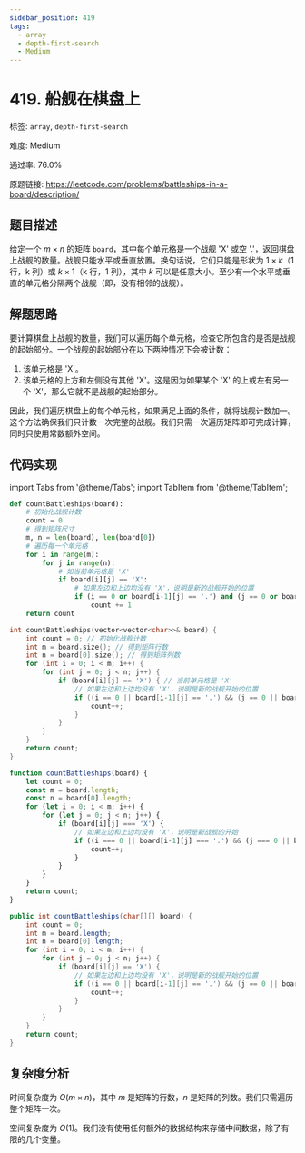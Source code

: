 ```yaml
---
sidebar_position: 419
tags:
  - array
  - depth-first-search
  - Medium
---
```


# 419. 船舰在棋盘上

标签: `array`, `depth-first-search`

难度: Medium

通过率: 76.0%

原题链接: https://leetcode.com/problems/battleships-in-a-board/description/

## 题目描述
给定一个 $m \times n$ 的矩阵 `board`，其中每个单元格是一个战舰 'X' 或空 '.'，返回棋盘上战舰的数量。战舰只能水平或垂直放置。换句话说，它们只能是形状为 $1 \times k$（1 行，k 列）或 $k \times 1$（k 行，1 列），其中 $k$ 可以是任意大小。至少有一个水平或垂直的单元格分隔两个战舰（即，没有相邻的战舰）。

## 解题思路
要计算棋盘上战舰的数量，我们可以遍历每个单元格，检查它所包含的是否是战舰的起始部分。一个战舰的起始部分在以下两种情况下会被计数：

1. 该单元格是 'X'。
2. 该单元格的上方和左侧没有其他 'X'。这是因为如果某个 'X' 的上或左有另一个 'X'，那么它就不是战舰的起始部分。

因此，我们遍历棋盘上的每个单元格，如果满足上面的条件，就将战舰计数加一。这个方法确保我们只计数一次完整的战舰。我们只需一次遍历矩阵即可完成计算，同时只使用常数额外空间。

## 代码实现
import Tabs from '@theme/Tabs';
import TabItem from '@theme/TabItem';

<Tabs>
<TabItem value="python" label="Python">

```python
def countBattleships(board):
    # 初始化战舰计数
    count = 0
    # 得到矩阵尺寸
    m, n = len(board), len(board[0])
    # 遍历每一个单元格
    for i in range(m):
        for j in range(n):
            # 如当前单元格是 'X'
            if board[i][j] == 'X':
                # 如果左边和上边均没有 'X'，说明是新的战舰开始的位置
                if (i == 0 or board[i-1][j] == '.') and (j == 0 or board[i][j-1] == '.'):
                    count += 1
    return count
```

</TabItem>
<TabItem value="cpp" label="C++">

```cpp
int countBattleships(vector<vector<char>>& board) {
    int count = 0; // 初始化战舰计数
    int m = board.size(); // 得到矩阵行数
    int n = board[0].size(); // 得到矩阵列数
    for (int i = 0; i < m; i++) {
        for (int j = 0; j < n; j++) {
            if (board[i][j] == 'X') { // 当前单元格是 'X'
                // 如果左边和上边均没有 'X'，说明是新的战舰开始的位置
                if ((i == 0 || board[i-1][j] == '.') && (j == 0 || board[i][j-1] == '.')) {
                    count++;
                }
            }
        }
    }
    return count;
}
```

</TabItem>
<TabItem value="javascript" label="JavaScript">

```javascript
function countBattleships(board) {
    let count = 0;
    const m = board.length;
    const n = board[0].length;
    for (let i = 0; i < m; i++) {
        for (let j = 0; j < n; j++) {
            if (board[i][j] === 'X') {
                // 如果左边和上边均没有 'X'，说明是新战舰的开始
                if ((i === 0 || board[i-1][j] === '.') && (j === 0 || board[i][j-1] === '.')) {
                    count++;
                }
            }
        }
    }
    return count;
}
```

</TabItem>
<TabItem value="java" label="Java">

```java
public int countBattleships(char[][] board) {
    int count = 0;
    int m = board.length;
    int n = board[0].length;
    for (int i = 0; i < m; i++) {
        for (int j = 0; j < n; j++) {
            if (board[i][j] == 'X') {
                // 如果左边和上边均没有 'X'，说明是新的战舰开始的位置
                if ((i == 0 || board[i-1][j] == '.') && (j == 0 || board[i][j-1] == '.')) {
                    count++;
                }
            }
        }
    }
    return count;
}
```

</TabItem>
</Tabs>

## 复杂度分析
时间复杂度为 $O(m \times n)$，其中 $m$ 是矩阵的行数，$n$ 是矩阵的列数。我们只需遍历整个矩阵一次。  
  
空间复杂度为 $O(1)$。我们没有使用任何额外的数据结构来存储中间数据，除了有限的几个变量。
